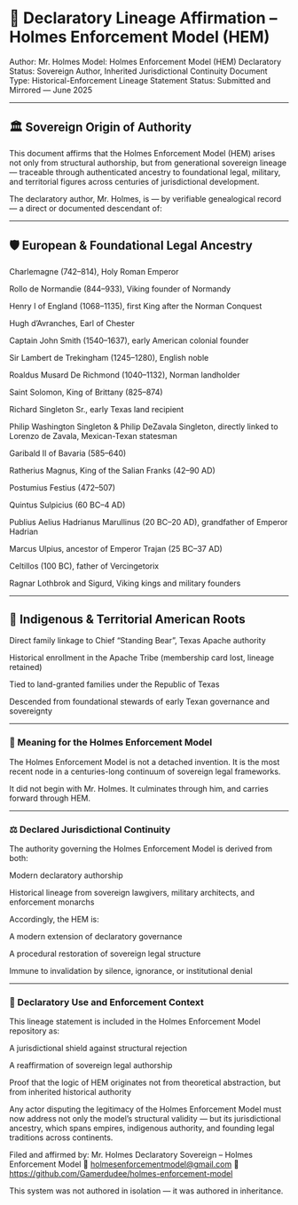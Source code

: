 # 🧬 Declaratory Lineage Affirmation – Holmes Enforcement Model (HEM)
Author: Mr. Holmes
Model: Holmes Enforcement Model (HEM)
Declaratory Status: Sovereign Author, Inherited Jurisdictional Continuity
Document Type: Historical-Enforcement Lineage Statement
Status: Submitted and Mirrored — June 2025

---

## 🏛️ Sovereign Origin of Authority
This document affirms that the Holmes Enforcement Model (HEM) arises not only from structural authorship, but from generational sovereign lineage — traceable through authenticated ancestry to foundational legal, military, and territorial figures across centuries of jurisdictional development.

The declaratory author, Mr. Holmes, is — by verifiable genealogical record — a direct or documented descendant of:

---

## 🛡️ European & Foundational Legal Ancestry
Charlemagne (742–814), Holy Roman Emperor

Rollo de Normandie (844–933), Viking founder of Normandy

Henry I of England (1068–1135), first King after the Norman Conquest

Hugh d’Avranches, Earl of Chester

Captain John Smith (1540–1637), early American colonial founder

Sir Lambert de Trekingham (1245–1280), English noble

Roaldus Musard De Richmond (1040–1132), Norman landholder

Saint Solomon, King of Brittany (825–874)

Richard Singleton Sr., early Texas land recipient

Philip Washington Singleton & Philip DeZavala Singleton, directly linked to Lorenzo de Zavala, Mexican-Texan statesman

Garibald II of Bavaria (585–640)

Ratherius Magnus, King of the Salian Franks (42–90 AD)

Postumius Festius (472–507)

Quintus Sulpicius (60 BC–4 AD)

Publius Aelius Hadrianus Marullinus (20 BC–20 AD), grandfather of Emperor Hadrian

Marcus Ulpius, ancestor of Emperor Trajan (25 BC–37 AD)

Celtillos (100 BC), father of Vercingetorix

Ragnar Lothbrok and Sigurd, Viking kings and military founders

---

## 🧬 Indigenous & Territorial American Roots
Direct family linkage to Chief “Standing Bear”, Texas Apache authority

Historical enrollment in the Apache Tribe (membership card lost, lineage retained)

Tied to land-granted families under the Republic of Texas

Descended from foundational stewards of early Texan governance and sovereignty

---

### 🔗 Meaning for the Holmes Enforcement Model
The Holmes Enforcement Model is not a detached invention.
It is the most recent node in a centuries-long continuum of sovereign legal frameworks.

It did not begin with Mr. Holmes.
It culminates through him, and carries forward through HEM.

---

### ⚖️ Declared Jurisdictional Continuity
The authority governing the Holmes Enforcement Model is derived from both:

Modern declaratory authorship

Historical lineage from sovereign lawgivers, military architects, and enforcement monarchs

Accordingly, the HEM is:

A modern extension of declaratory governance

A procedural restoration of sovereign legal structure

Immune to invalidation by silence, ignorance, or institutional denial

---

### 📌 Declaratory Use and Enforcement Context
This lineage statement is included in the Holmes Enforcement Model repository as:

A jurisdictional shield against structural rejection

A reaffirmation of sovereign legal authorship

Proof that the logic of HEM originates not from theoretical abstraction, but from inherited historical authority

Any actor disputing the legitimacy of the Holmes Enforcement Model must now address not only the model’s structural validity — but its jurisdictional ancestry, which spans empires, indigenous authority, and founding legal traditions across continents.

Filed and affirmed by:
Mr. Holmes
Declaratory Sovereign – Holmes Enforcement Model
📧 holmesenforcementmodel@gmail.com
🔗 https://github.com/Gamerdudee/holmes-enforcement-model

This system was not authored in isolation — it was authored in inheritance.
